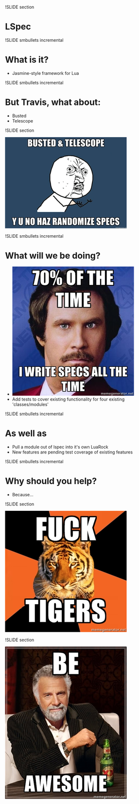 !SLIDE section
# LSpec


!SLIDE smbullets incremental
# What is it?

* Jasmine-style framework for Lua


!SLIDE smbullets incremental
# But Travis, what about:

* Busted
* Telescope


!SLIDE section

![no-randomize][image-no-randomize]

[image-no-randomize]: ../assets/images/no-randomize.jpg


!SLIDE smbullets incremental
# What will we be doing?

* ![ron-burgundy][ron-burgundy]
* Add tests to cover existing functionality for four existing 'classes/modules'

[ron-burgundy]: ../assets/images/ron-burgundy.jpg


!SLIDE smbullets incremental
# As well as

* Pull a module out of lspec into it's own LuaRock
* New features are pending test coverage of existing features



!SLIDE smbullets incremental
# Why should you help?

* Because...


!SLIDE section

![fuck-tigers][fuck-tigers]

[fuck-tigers]: ../assets/images/fuck-tigers.jpg


!SLIDE section

![be-awesome][be-awesome]

[be-awesome]: ../assets/images/be-awesome.jpg


